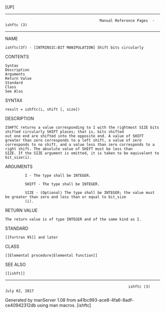[UP]

-----------------------------------------------------------------------------------------------------------------------------------
                                               Manual Reference Pages  - ishftc (3)
-----------------------------------------------------------------------------------------------------------------------------------
                                                                 
NAME

    ishftc(3f) - [INTRINSIC:BIT MANIPULATION] Shift bits circularly

CONTENTS

    Syntax
    Description
    Arguments
    Return Value
    Standard
    Class
    See Also

SYNTAX

    result = ishftc(i, shift [, size])

DESCRIPTION

    ISHFTC returns a value corresponding to I with the rightmost SIZE bits shifted circularly SHIFT places; that is, bits shifted
    out one end are shifted into the opposite end. A value of SHIFT greater than zero corresponds to a left shift, a value of zero
    corresponds to no shift, and a value less than zero corresponds to a right shift. The absolute value of SHIFT must be less than
    SIZE. If the SIZE argument is omitted, it is taken to be equivalent to bit_size(i).

ARGUMENTS

             I - The type shall be INTEGER.

             SHIFT - The type shall be INTEGER.

             SIZE - (Optional) The type shall be INTEGER; the value must be greater than zero and less than or equal to bit_size
             (i).

RETURN VALUE

    The return value is of type INTEGER and of the same kind as I.

STANDARD

    [[Fortran 95]] and later

CLASS

    [[Elemental procedure|Elemental function]]

SEE ALSO

    [[ishft]]

-----------------------------------------------------------------------------------------------------------------------------------

                                                            ishftc (3)                                                July 02, 2017

Generated by manServer 1.08 from a41bc993-ace8-4fa6-8adf-ce40942312db using man macros.
                                                             [ishftc]
